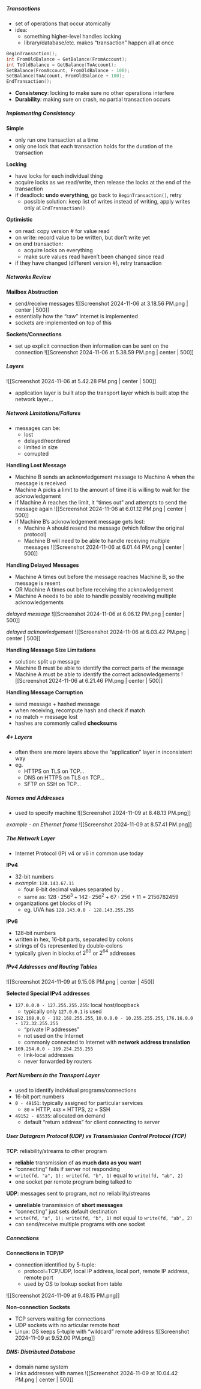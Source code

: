 ##### Transactions
- set of operations that occur atomically
- idea:
	- something higher-level handles locking
	- library/database/etc. makes “transaction” happen all at once
```C
BeginTransaction();
int FromOldBalance = GetBalance(FromAccount);
int ToOldBalance = GetBalance(ToAccount); 
SetBalance(FromAccount, FromOldBalance - 100); 
SetBalance(ToAccount, FromOldBalance + 100);
EndTransaction();
```

- **Consistency**: locking to make sure no other operations interfere
- **Durability**: making sure on crash, no partial transaction occurs
##### Implementing Consistency
**Simple**
- only run one transaction at a time
- only one lock that each transaction holds for the duration of the transaction

**Locking**
- have locks for each individual thing
- acquire locks as we read/write, then release the locks at the end of the transaction
- if deadlock: **undo everything**, go back to `BeginTransaction()`, retry
	- possible solution: keep list of writes instead of writing, apply writes only at `EndTransaction()`

**Optimistic**
- on read: copy version # for value read
- on write: record value to be written, but don’t write yet
- on end transaction:
	- acquire locks on everything
	- make sure values read haven’t been changed since read
- if they have changed (different version #), retry transaction
##### Networks Review
**Mailbox Abstraction**
- send/receive messages
![[Screenshot 2024-11-06 at 3.18.56 PM.png | center | 500]]
- essentially how the “raw” Internet is implemented
- sockets are implemented on top of this

**Sockets/Connections**
- set up explicit connection then information can be sent on the connection
![[Screenshot 2024-11-06 at 5.38.59 PM.png | center | 500]]
##### Layers
![[Screenshot 2024-11-06 at 5.42.28 PM.png | center | 500]]
- application layer is built atop the transport layer which is built atop the network layer…
##### Network Limitations/Failures
- messages can be:
	- lost
	- delayed/reordered
	- limited in size
	- corrupted

**Handling Lost Message**
- Machine B sends an acknowledgement message to Machine A when the message is received
- Machine A picks a limit to the amount of time it is willing to wait for the acknowledgement
- if Machine A reaches the limit, it “times out” and attempts to send the message again
![[Screenshot 2024-11-06 at 6.01.12 PM.png | center | 500]]
- if Machine B’s acknowledgement message gets lost:
	- Machine A should resend the message (which follow the original protocol)
	- Machine B will need to be able to handle receiving multiple messages
![[Screenshot 2024-11-06 at 6.01.44 PM.png | center | 500]]

**Handling Delayed Messages**
- Machine A times out before the message reaches Machine B, so the message is resent
- OR Machine A times out before receiving the acknowledgement 
- Machine A needs to be able to handle possibly receiving multiple acknowledgements

*delayed message*
![[Screenshot 2024-11-06 at 6.06.12 PM.png | center | 500]]

*delayed acknowledgement*
![[Screenshot 2024-11-06 at 6.03.42 PM.png | center | 500]]

**Handling Message Size Limitations**
- solution: split up message
- Machine B must be able to identify the correct parts of the message
- Machine A must be able to identify the correct acknowledgements
![[Screenshot 2024-11-06 at 6.21.46 PM.png | center | 500]]

**Handling Message Corruption**
- send message + hashed message
- when receiving, recompute hash and check if match
- no match = message lost
- hashes are commonly called **checksums**
##### 4+ Layers
- often there are more layers above the “application” layer in inconsistent way
- eg.
	- HTTPS on TLS on TCP…
	- DNS on HTTPS on TLS on TCP…
	- SFTP on SSH on TCP…
##### Names and Addresses
- used to specify machine
![[Screenshot 2024-11-09 at 8.48.13 PM.png]]

*example - an Ethernet frame*
![[Screenshot 2024-11-09 at 8.57.41 PM.png]]
##### The Network Layer
- Internet Protocol (IP) v4 or v6 in common use today

**IPv4**
- 32-bit numbers
- *example*: `128.143.67.11`
	- four 8-bit decimal values separated by `.`
	- same as: $128 \cdot 256^3 + 142 \cdot 256^2 + 67 \cdot 256 + 11 = 2 156 782 459$
- organizations get blocks of IPs
	- eg. UVA has `128.143.0.0 - 128.143.255.255`

**IPv6**
- 128-bit numbers
- written in hex, 16-bit parts, separated by colons
- strings of 0s represented by double-colons
- typically given in blocks of $2^{80}$ or $2^{64}$ addresses
##### IPv4 Addresses and Routing Tables
![[Screenshot 2024-11-09 at 9.15.08 PM.png | center | 450]]

**Selected Special IPv4 addresses**
- `127.0.0.0 - 127.255.255.255`: local host/loopback
	- typically only `127.0.0.1` is used
- `192.168.0.0 - 192.168.255.255`, `10.0.0.0 - 10.255.255.255`, `176.16.0.0 - 172.32.255.255`
	- “private IP addresses”
	- not used on the Internet
	- commonly connected to Internet with **network address translation**
- `169.254.0.0 - 169.254.255.255`
	- link-local addresses
	- never forwarded by routers
##### Port Numbers in the Transport Layer
- used to identify individual programs/connections
- 16-bit port numbers
- `0 - 49151`: typically assigned for particular services
	- `80` = HTTP, `443` = HTTPS, `22` = SSH
- `49152 - 65535`: allocated on demand
	- default “return address” for client connecting to server
##### User Datagram Protocol (UDP) vs Transmission Control Protocol (TCP)
**TCP**: reliability/streams to other program
- **reliable** transmission of **as much data as you want**
- “connecting” fails if server not responding
- `write(fd, "a", 1); write(fd, "b", 1)` equal to `write(fd, "ab", 2)`
- one socket per remote program being talked to

**UDP**: messages sent to program, not no reliability/streams
- **unreliable** transmission of **short messages**
- “connecting” just sets default destination
- `write(fd, "a", 1); write(fd, "b", 1)` not equal to `write(fd, "ab", 2)`
- can send/receive multiple programs with one socket
##### Connections
**Connections in TCP/IP**
- connection identified by 5-tuple:
	- protocol=TCP/UDP, local IP address, local port, remote IP address, remote port
	- used by OS to lookup socket from table

![[Screenshot 2024-11-09 at 9.48.15 PM.png]]

**Non-connection Sockets**
- TCP servers waiting for connections
- UDP sockets with no articular remote host
- Linux: OS keeps 5-tuple with “wildcard” remote address
![[Screenshot 2024-11-09 at 9.52.00 PM.png]]
##### DNS: Distributed Database
- domain name system
- links addresses with names
![[Screenshot 2024-11-09 at 10.04.42 PM.png | center | 500]]